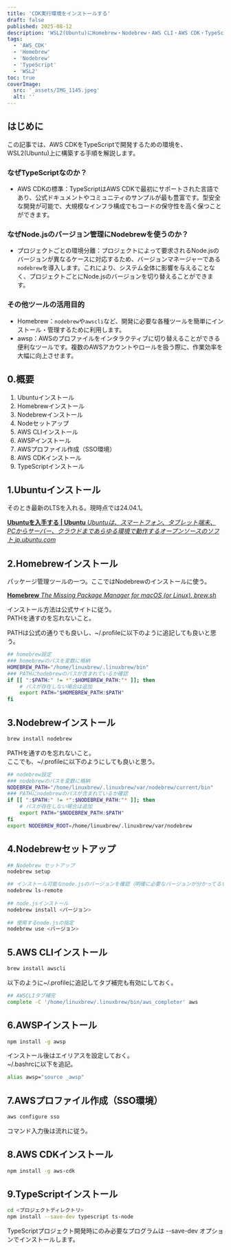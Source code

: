 ```yaml
---
title: 'CDK実行環境をインストールする'
draft: false
published: 2025-08-12
description: 'WSL2(Ubuntu)にHomebrew・Nodebrew・AWS CLI・AWS CDK・TypeScriptをインストールして、TypeScriptでCDKの開発をするための環境構築手順についてメモ'
tags:
  - 'AWS_CDK'
  - 'Homebrew'
  - 'Nodebrew'
  - 'TypeScript'
  - 'WSL2'
toc: true
coverImage:
  src: '_assets/IMG_1145.jpeg'
  alt: ''
---
```

## はじめに

この記事では、AWS CDKをTypeScriptで開発するための環境を、WSL2(Ubuntu)上に構築する手順を解説します。

### なぜTypeScriptなのか？

- AWS CDKの標準：TypeScriptはAWS CDKで最初にサポートされた言語であり、公式ドキュメントやコミュニティのサンプルが最も豊富です。型安全な開発が可能で、大規模なインフラ構成でもコードの保守性を高く保つことができます。

### なぜNode.jsのバージョン管理にNodebrewを使うのか？

- プロジェクトごとの環境分離：プロジェクトによって要求されるNode.jsのバージョンが異なるケースに対応するため、バージョンマネージャーである`nodebrew`を導入します。これにより、システム全体に影響を与えることなく、プロジェクトごとにNode.jsのバージョンを切り替えることができます。

### その他ツールの活用目的

- Homebrew：`nodebrew`や`awscli`など、開発に必要な各種ツールを簡単にインストール・管理するために利用します。
- awsp：AWSのプロファイルをインタラクティブに切り替えることができる便利なツールです。複数のAWSアカウントやロールを扱う際に、作業効率を大幅に向上させます。

## 0.概要

1. Ubuntuインストール
2. Homebrewインストール
3. Nodebrewインストール
4. Nodeセットアップ
5. AWS CLIインストール
6. AWSPインストール
7. AWSプロファイル作成（SSO環境）
8. AWS CDKインストール
9. TypeScriptインストール

## 1.Ubuntuインストール

そのとき最新のLTSを入れる。現時点では24.04.1。

[**Ubuntuを入手する | Ubuntu** _Ubuntuは、スマートフォン、タブレット端末、PCからサーバー、クラウドまであらゆる環境で動作するオープンソースのソフト_ _jp.ubuntu.com_](https://jp.ubuntu.com/download)[](https://jp.ubuntu.com/download)

## 2.Homebrewインストール

パッケージ管理ツールの一つ。ここではNodebrewのインストールに使う。

[**Homebrew** _The Missing Package Manager for macOS (or Linux)._ _brew.sh_](https://brew.sh/ja/)[](https://brew.sh/ja/)

インストール方法は公式サイトに従う。  
PATHを通すのを忘れないこと。

PATHは公式の通りでも良いし、~/.profileに以下のように追記しても良いと思う。

```bash
## homebrew設定
### homebrewのパスを変数に格納
HOMEBREW_PATH="/home/linuxbrew/.linuxbrew/bin"
### PATHにhodebrewのパスが含まれているか確認
if [[ ":$PATH:" != *":$HOMEBREW_PATH:"* ]]; then
    # パスが存在しない場合は追加
    export PATH="$HOMEBREW_PATH:$PATH"
fi
```

## 3.Nodebrewインストール

```bash
brew install nodebrew
```

PATHを通すのを忘れないこと。  
ここでも、~/.profileに以下のようにしても良いと思う。

```bash
## nodebrew設定
### nodebrewのパスを変数に格納
NODEBREW_PATH="/home/linuxbrew/.linuxbrew/var/nodebrew/current/bin"
### PATHにnodebrewのパスが含まれているか確認
if [[ ":$PATH:" != *":$NODEBREW_PATH:"* ]]; then
    # パスが存在しない場合は追加
    export PATH="$NODEBREW_PATH:$PATH"
fi
export NODEBREW_ROOT=/home/linuxbrew/.linuxbrew/var/nodebrew
```

## 4.Nodebrewセットアップ

```bash
## Nodebrew セットアップ
nodebrew setup

## インストール可能なnode.jsのバージョンを確認（明確に必要なバージョンが分かってるなら飛ばしてもいい）
nodebrew ls-remote
 
## node.jsインストール
nodebrew install <バージョン>
 
## 使用するnode.jsの指定
nodebrew use <バージョン>
```

## 5.AWS CLIインストール

```bash
brew install awscli
```

以下のように~/.profileに追記してタブ補完も有効にしておく。

```bash
## AWSCLIタブ補完
complete -C '/home/linuxbrew/.linuxbrew/bin/aws_completer' aws
```

## 6.AWSPインストール

```bash
npm install -g awsp
```

インストール後はエイリアスを設定しておく。  
~/.bashrcに以下を追記。

```bash
alias awsp="source _awsp"
```

## 7.AWSプロファイル作成（SSO環境）

```bash
aws configure sso
```

コマンド入力後は流れに従う。  

## 8.AWS CDKインストール

```bash
npm install -g aws-cdk
```

## 9.TypeScriptインストール

```bash
cd <プロジェクトディレクトリ>
npm install --save-dev typescript ts-node
```

TypeScriptプロジェクト開発時にのみ必要なプログラムは --save-dev オプションでインストールします。